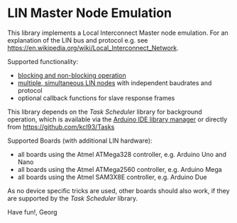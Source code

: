LIN Master Node Emulation
=========================

This library implements a Local Interconnect Master node emulation. For an explanation of the LIN bus and protocol e.g. see https://en.wikipedia.org/wiki/Local_Interconnect_Network.

Supported functionality:
  - [blocking and non-blocking operation](https://github.com/gicking/LIN_master_Arduino/blob/master/extras/html/md__operation__modes.html)
  - [multiple, simultaneous LIN nodes](Multiple_LIN.md) with independent baudrates and protocol
  - optional callback functions for slave response frames
  
This library depends on the *Task Scheduler* library for background operation, which is available via the [Arduino IDE library manager](Library_Manager.md) or directly from https://github.com/kcl93/Tasks

Supported Boards (with additional LIN hardware):
  - all boards using the Atmel ATMega328 controller, e.g. Arduino Uno and Nano
  - all boards using the Atmel ATMega2560 controller, e.g. Arduino Mega
  - all boards using the Atmel SAM3X8E controller, e.g. Arduino Due
  
As no device specific tricks are used, other boards should also work, if they are supported by the *Task Scheduler* library.

Have fun!, Georg
